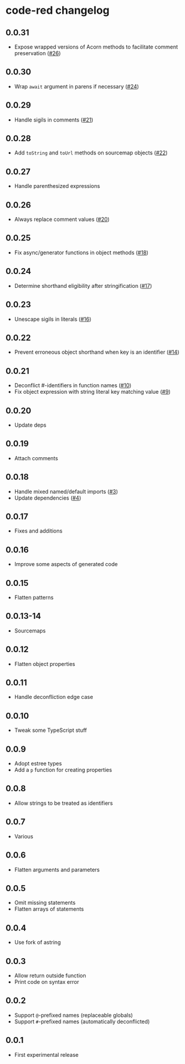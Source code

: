 # code-red changelog

## 0.0.31

* Expose wrapped versions of Acorn methods to facilitate comment preservation ([#26](https://github.com/Rich-Harris/code-red/issues/26))

## 0.0.30

* Wrap `await` argument in parens if necessary ([#24](https://github.com/Rich-Harris/code-red/issues/24))

## 0.0.29

* Handle sigils in comments ([#21](https://github.com/Rich-Harris/code-red/issues/21))

## 0.0.28

* Add `toString` and `toUrl` methods on sourcemap objects ([#22](https://github.com/Rich-Harris/code-red/pull/22))

## 0.0.27

* Handle parenthesized expressions

## 0.0.26

* Always replace comment values ([#20](https://github.com/Rich-Harris/code-red/pull/20))

## 0.0.25

* Fix async/generator functions in object methods ([#18](https://github.com/Rich-Harris/code-red/issues/18))

## 0.0.24

* Determine shorthand eligibility after stringification ([#17](https://github.com/Rich-Harris/code-red/pull/17))

## 0.0.23

* Unescape sigils in literals ([#16](https://github.com/Rich-Harris/code-red/pull/16))

## 0.0.22

* Prevent erroneous object shorthand when key is an identifier ([#14](https://github.com/Rich-Harris/code-red/issues/14))

## 0.0.21

* Deconflict #-identifiers in function names ([#10](https://github.com/Rich-Harris/code-red/issues/10))
* Fix object expression with string literal key matching value ([#9](https://github.com/Rich-Harris/code-red/pull/9))

## 0.0.20

* Update deps

## 0.0.19

* Attach comments

## 0.0.18

* Handle mixed named/default imports ([#3](https://github.com/Rich-Harris/code-red/issues/3))
* Update dependencies ([#4](https://github.com/Rich-Harris/code-red/issues/4))

## 0.0.17

* Fixes and additions

## 0.0.16

* Improve some aspects of generated code

## 0.0.15

* Flatten patterns

## 0.0.13-14

* Sourcemaps

## 0.0.12

* Flatten object properties

## 0.0.11

* Handle deconfliction edge case

## 0.0.10

* Tweak some TypeScript stuff

## 0.0.9

* Adopt estree types
* Add a `p` function for creating properties

## 0.0.8

* Allow strings to be treated as identifiers

## 0.0.7

* Various

## 0.0.6

* Flatten arguments and parameters

## 0.0.5

* Omit missing statements
* Flatten arrays of statements

## 0.0.4

* Use fork of astring

## 0.0.3

* Allow return outside function
* Print code on syntax error

## 0.0.2

* Support `@`-prefixed names (replaceable globals)
* Support `#`-prefixed names (automatically deconflicted)

## 0.0.1

* First experimental release